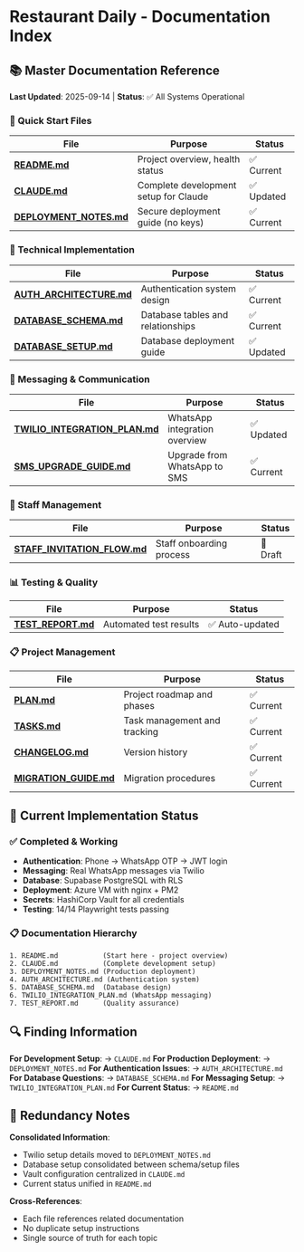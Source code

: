 # Restaurant Daily - Documentation Index

## 📚 Master Documentation Reference

**Last Updated**: 2025-09-14 | **Status**: ✅ All Systems Operational

### 🚀 Quick Start Files

| File | Purpose | Status |
|------|---------|--------|
| **[README.md](./README.md)** | Project overview, health status | ✅ Current |
| **[CLAUDE.md](./CLAUDE.md)** | Complete development setup for Claude | ✅ Updated |
| **[DEPLOYMENT_NOTES.md](./DEPLOYMENT_NOTES.md)** | Secure deployment guide (no keys) | ✅ Current |

### 🔧 Technical Implementation

| File | Purpose | Status |
|------|---------|--------|
| **[AUTH_ARCHITECTURE.md](./AUTH_ARCHITECTURE.md)** | Authentication system design | ✅ Current |
| **[DATABASE_SCHEMA.md](./DATABASE_SCHEMA.md)** | Database tables and relationships | ✅ Current |
| **[DATABASE_SETUP.md](./DATABASE_SETUP.md)** | Database deployment guide | ✅ Updated |

### 📱 Messaging & Communication

| File | Purpose | Status |
|------|---------|--------|
| **[TWILIO_INTEGRATION_PLAN.md](./TWILIO_INTEGRATION_PLAN.md)** | WhatsApp integration overview | ✅ Updated |
| **[SMS_UPGRADE_GUIDE.md](./SMS_UPGRADE_GUIDE.md)** | Upgrade from WhatsApp to SMS | ✅ Current |

### 👥 Staff Management

| File | Purpose | Status |
|------|---------|--------|
| **[STAFF_INVITATION_FLOW.md](./STAFF_INVITATION_FLOW.md)** | Staff onboarding process | 📝 Draft |

### 📊 Testing & Quality

| File | Purpose | Status |
|------|---------|--------|
| **[TEST_REPORT.md](./TEST_REPORT.md)** | Automated test results | ✅ Auto-updated |

### 📋 Project Management

| File | Purpose | Status |
|------|---------|--------|
| **[PLAN.md](./PLAN.md)** | Project roadmap and phases | ✅ Current |
| **[TASKS.md](./TASKS.md)** | Task management and tracking | ✅ Current |
| **[CHANGELOG.md](./CHANGELOG.md)** | Version history | ✅ Current |
| **[MIGRATION_GUIDE.md](./MIGRATION_GUIDE.md)** | Migration procedures | ✅ Current |

## 🎯 Current Implementation Status

### ✅ Completed & Working
- **Authentication**: Phone → WhatsApp OTP → JWT login
- **Messaging**: Real WhatsApp messages via Twilio
- **Database**: Supabase PostgreSQL with RLS
- **Deployment**: Azure VM with nginx + PM2
- **Secrets**: HashiCorp Vault for all credentials
- **Testing**: 14/14 Playwright tests passing

### 📋 Documentation Hierarchy

```
1. README.md           (Start here - project overview)
2. CLAUDE.md           (Complete development setup)
3. DEPLOYMENT_NOTES.md (Production deployment)
4. AUTH_ARCHITECTURE.md (Authentication system)
5. DATABASE_SCHEMA.md  (Database design)
6. TWILIO_INTEGRATION_PLAN.md (WhatsApp messaging)
7. TEST_REPORT.md      (Quality assurance)
```

## 🔍 Finding Information

**For Development Setup**: → `CLAUDE.md`
**For Production Deployment**: → `DEPLOYMENT_NOTES.md`
**For Authentication Issues**: → `AUTH_ARCHITECTURE.md`
**For Database Questions**: → `DATABASE_SCHEMA.md`
**For Messaging Setup**: → `TWILIO_INTEGRATION_PLAN.md`
**For Current Status**: → `README.md`

## 🚫 Redundancy Notes

**Consolidated Information**:
- Twilio setup details moved to `DEPLOYMENT_NOTES.md`
- Database setup consolidated between schema/setup files
- Vault configuration centralized in `CLAUDE.md`
- Current status unified in `README.md`

**Cross-References**:
- Each file references related documentation
- No duplicate setup instructions
- Single source of truth for each topic